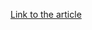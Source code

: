 [Link to the article](https://eclypsium.com/wp-content/uploads/2020/12/TrickBot-Now-Offers-TrickBoot-Persist-Brick-Profit.pdf)
